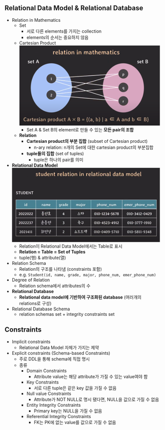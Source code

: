 ## Relational Data Model & Relational Database
- Relation in Mathematics
	- Set
		- 서로 다른 elements를 가지는 collection
		- elements의 순서는 중요하지 않음
	- Cartesian Product
		![](../images/cartesian_product.png)
		- Set A & Set B의 element로 만들 수 있는 **모든 pair의 조합**
	- **Relation**
		- **Cartesian product의 부분 집합** (subset of Cartesian product)
			- n-ary relation: n개의 Set에 대한 cartesian product의 부분집합
		- **tuple들의 집합** (set of tuples)
			- tuple은 하나의 pair를 의미
- **Relational Data Model**
	![](../images/student_relation_in_relational_data_model.png)
	- Relation이 Relational Data Model에서는 Table로 표시 
	- **Relation = Table = Set of Tuples** 
	- tuple(행) & attribute(열)
- Relation Schema
	- Relation의 구조를 나타냄 (constraints 포함)
	- e.g. `Student(id, name, grade, major, phone_num, emer_phone_num)`
- Degree of Relation
	- Relation schema에서 attributes의 수
- **Relational Database**
	- **Relational data model에 기반하여 구조화된 database** (여러개의 relations로 구성)
- Relational Database Schema
	- relation schemas set + integrity constraints set

## Constraints
- Implicit constraints
	- Relational Data Model 자체가 가지는 제약
- Explicit constraints (Schema-based Constraints)
	- 주로 DDL을 통해 schema에 직접 명시
	- 종류
		- Domain Constraints
			- Attribute value는 해당 attribute가 가질 수 있는 value여야 함
		- Key Constraints
			- 서로 다른 tuple은 같은 key 값을 가질 수 없음
		- Null value Constraints
			- Attribute가 NOT NULL로 명시 됐다면, NULL을 값으로 가질 수 없음
		- Entity Integrity Constraints
			- Primary key는 NULL을 가질 수 없음
		- Referential Integrity Constraints
			- FK는 PK에 없는 value를 값으로 가질 수 없음
